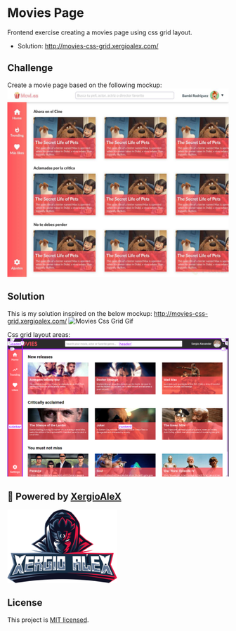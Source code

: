 # Movies Page

Frontend exercise creating a movies page using css grid layout.

- Solution: http://movies-css-grid.xergioalex.com/

## Challenge

Create a movie page based on the following mockup:
<img alt="Movies Challenge Mockup" src="media/movies_challenge_mockup.jpg">

## Solution

This is my solution inspired on the below mockup: http://movies-css-grid.xergioalex.com/
<img alt="Movies Css Grid Gif" src="media/movies-css-grid.gif">

Css grid layout areas:
<img alt="Movies Css Grid Areas" src="media/movies-css-grid-areas.png">


## :electric_plug: Powered by [XergioAleX](https://www.xergioalex.com/)

<a href="https://www.xergioalex.com/" target="_blank">
  <img alt="XergioAleX Logo" src="media/xergioalex.png" width="250">
</a>

## License

This project is [MIT licensed](./LICENSE).
